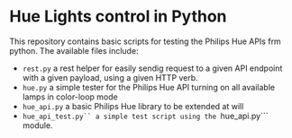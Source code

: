 # Hue Lights control in Python

This repository contains basic scripts for testing the Philips Hue APIs frm python. The available files include:

* ```rest.py``` a rest helper for easily sendig request to a given API endpoint with a given payload, using a given HTTP verb.
* ```hue.py``` a simple tester for the Philips Hue API turning on all available lamps in color-loop mode
* ```hue_api.py``` a basic Philips Hue library to be extended at will
* ```hue_api_test.py`` a simple test script using the ```hue_api.py``` module.